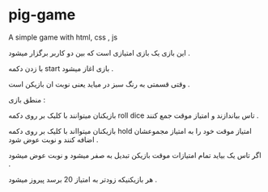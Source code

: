 # pig-game
A simple game with html, css , js

این بازی یک بازی امتیازی است که بین دو کاربر برگزار میشود .

با زدن دکمه start بازی اغاز میشود .

وقتی قسمتی به رنگ سبز در میاید یعنی نوبت ان بازیکن است .

منطق بازی :

بازیکنان میتوانند با کلیک بر روی دکمه roll dice  تاس بیاندازند و امتیاز موقت جمع کنند .

بازیکنان میتوااند با کلیک بر روی دکمه hold  امتیاز موقت خود را به امتیاز مجموعشان اضافه کنند و نوبت عوض شود .

اگر تاس یک بیاید تمام امتیازات موقت بازیکن تبدیل به صفر میشود و نوبت عوض میشود .

هر بازیکنیکه زودتر به امتیاز 20 برسد پیروز میشود .

